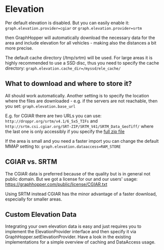# Elevation

Per default elevation is disabled. But you can easily enable it:
`graph.elevation.provider=cgiar`
or
`graph.elevation.provider=srtm`

then GraphHopper will automatically download the necessary data for the area and include elevation 
for all vehicles - making also the distances a bit more precise. 

The default cache directory (/tmp/srtm) will be used. For large areas it is highly recommended to 
use a SSD disc, thus you need to specify the cache directory:
`graph.elevation.cache_dir=/myssd/ele_cache/`

## What to download and where to store it? 

All should work automatically. Another setting is to specify the location where the files are 
downloaded - e.g. if the servers are not reachable, then you set:
`graph.elevation.base_url`

E.g. for CGIAR there are two URLs you can use: `http://droppr.org/srtm/v4.1/6_5x5_TIFs` and
`http://srtm.csi.cgiar.org/SRT-ZIP/SRTM_V41/SRTM_Data_GeoTiff/`
where the last one is only accessibly if you specify the 
[full zip file](http://srtm.csi.cgiar.org/SRT-ZIP/SRTM_V41/SRTM_Data_GeoTiff/srtm_01_02.zip)

If the area is small and you need a faster import you can change the default MMAP setting to:
`graph.elevation.dataaccess=RAM_STORE`

## CGIAR vs. SRTM

The CGIAR data is preferred because of the quality but is in general not public domain. 
But we got a license for our and our users' usage: https://graphhopper.com/public/license/CGIAR.txt

Using SRTM instead CGIAR has the minor advantage of a faster download, especially for smaller areas.

## Custom Elevation Data

Integrating your own elevation data is easy and just requires you to implement the
ElevationProvider interface and then specify it via GraphHopper.setElevationProvider.
Have a look in the existing implementations for a simple overview of caching and DataAccess usage.